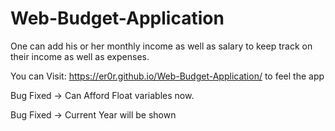 # Web-Budget-Application
One can add his or her monthly income as well as salary to keep track on their income as well as expenses. 

You can Visit: https://er0r.github.io/Web-Budget-Application/  to feel the app

Bug Fixed -> Can Afford Float variables now.

Bug Fixed -> Current Year will be shown
